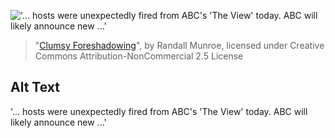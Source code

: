 !['... hosts were unexpectedly fired from ABC's 'The View' today. ABC will likely announce new ...'](https://imgs.xkcd.com/comics/clumsy_foreshadowing.png)
> "[Clumsy Foreshadowing](https://xkcd.com/1387/)", by Randall Munroe, licensed under Creative Commons Attribution-NonCommercial 2.5 License

## Alt Text
'... hosts were unexpectedly fired from ABC's 'The View' today. ABC will likely announce new ...'

